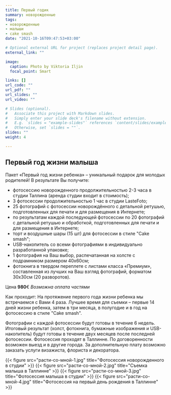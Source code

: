 ```yaml
---
title: Первый годик
summary: новорожденные
tags:
- новорожденные
- малыши
- cake smash
date: "2021-10-16T09:47:53+03:00"

# Optional external URL for project (replaces project detail page).
external_link: ""

image:
  caption: Photo by Viktoria Iljin
  focal_point: Smart

links: []
url_code: ""
url_pdf: ""
url_slides: ""
url_video: ""

# Slides (optional).
#   Associate this project with Markdown slides.
#   Simply enter your slide deck's filename without extension.
#   E.g. `slides = "example-slides"` references `content/slides/example-slides.md`.
#   Otherwise, set `slides = ""`.
slides: ""
weight: 4

---
```


## Первый год жизни малыша

Пакет «Первый год жизни ребенка» – уникальный подарок для молодых родителей!
В результате Вы получите:
* фотосессию новорожденного продолжительностью 2-3 часа в студии Таллина (аренда студии входит в стоимость);
* 3 фотосессии продолжительностью 1 час в студии LasteFoto;
* 25 фотографий с фотосессии новорождённого с детальной ретушью, подготовленных для печати и для размещения в Интернете;
* по результатам каждой последующей фотосессии по 20 фотографий с детальной ретушью и обработкой, подготовленных для печати и для размещения в Интернете;
* торт и воздушные шары (15 шт) для фотосессии в стиле "Cake smash";
* USB-накопитель со всеми фотографиями в индивидуально разработанной упаковке;
* 1 фотография на Ваш выбор, распечатанная на холсте с подрамником размером 40х60см;
* фотокнига в твердом переплете с листами класса «Премиум», составленная из лучших на Ваш взгляд фотографий, форматом 30х30см (20 разворотов).

Цена **980**€ 
_Возможна оплата частями_

Как проходит:
На протяжение первого года жизни ребенка мы встречаемся с Вами 4 раза. Лучшее время для съемки – первые 14 дней жизни ребенка, затем в три месяца, в полугодие и в год на фотосессию в стиле "Cake smash".

Фотографии с каждой фотосессии будут готовы в течение 6 недель. Итоговый результат (холст, фотокнига, бумажные изображения и USB-накопитель) будут готовы в течение двух месяцев после последней фотосессии. Фотосессия проходят в Таллинне. По договоренности возможен выезд и в другие города. За дополнительную плату возможно заказать услуги визажиста, флориста и декоратора.

{{< figure src="расти-со-мной-1.jpg" title="Фотосессия новорожденного в студии" >}}
{{< figure src="расти-со-мной-2.jpg" title="Съемка малыша в Таллинне" >}}
{{< figure src="расти-со-мной-3.jpg" title="Фотосессия малыша в студии" >}}
{{< figure src="расти-со-мной-4.jpg" title="Фотосессия на первый день рождения в Таллинне" >}}